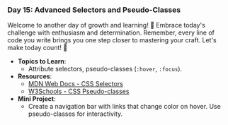 ### **Day 15: Advanced Selectors and Pseudo-Classes**

Welcome to another day of growth and learning! 🚀 Embrace today's challenge with enthusiasm and determination. Remember, every line of code you write brings you one step closer to mastering your craft. Let's make today count! 💪

- **Topics to Learn**:
  - Attribute selectors, pseudo-classes (`:hover`, `:focus`).
- **Resources**:
  - [MDN Web Docs - CSS Selectors](https://developer.mozilla.org/en-US/docs/Web/CSS/CSS_Selectors)
  - [W3Schools - CSS Pseudo-classes](https://www.w3schools.com/css/css_pseudo_classes.asp)
- **Mini Project**:
  - Create a navigation bar with links that change color on hover. Use pseudo-classes for interactivity.
